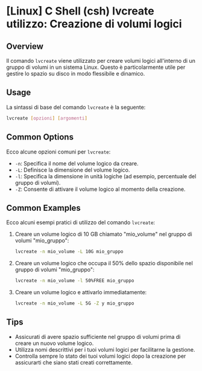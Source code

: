 # [Linux] C Shell (csh) lvcreate utilizzo: Creazione di volumi logici

## Overview
Il comando `lvcreate` viene utilizzato per creare volumi logici all'interno di un gruppo di volumi in un sistema Linux. Questo è particolarmente utile per gestire lo spazio su disco in modo flessibile e dinamico.

## Usage
La sintassi di base del comando `lvcreate` è la seguente:

```bash
lvcreate [opzioni] [argomenti]
```

## Common Options
Ecco alcune opzioni comuni per `lvcreate`:

- `-n`: Specifica il nome del volume logico da creare.
- `-L`: Definisce la dimensione del volume logico.
- `-l`: Specifica la dimensione in unità logiche (ad esempio, percentuale del gruppo di volumi).
- `-Z`: Consente di attivare il volume logico al momento della creazione.

## Common Examples
Ecco alcuni esempi pratici di utilizzo del comando `lvcreate`:

1. Creare un volume logico di 10 GB chiamato "mio_volume" nel gruppo di volumi "mio_gruppo":
   ```bash
   lvcreate -n mio_volume -L 10G mio_gruppo
   ```

2. Creare un volume logico che occupa il 50% dello spazio disponibile nel gruppo di volumi "mio_gruppo":
   ```bash
   lvcreate -n mio_volume -l 50%FREE mio_gruppo
   ```

3. Creare un volume logico e attivarlo immediatamente:
   ```bash
   lvcreate -n mio_volume -L 5G -Z y mio_gruppo
   ```

## Tips
- Assicurati di avere spazio sufficiente nel gruppo di volumi prima di creare un nuovo volume logico.
- Utilizza nomi descrittivi per i tuoi volumi logici per facilitarne la gestione.
- Controlla sempre lo stato dei tuoi volumi logici dopo la creazione per assicurarti che siano stati creati correttamente.